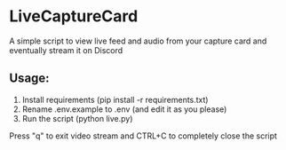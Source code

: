 # LiveCaptureCard
A simple script to view live feed and audio from your capture card and eventually stream it on Discord

## Usage:

1) Install requirements (pip install -r requirements.txt)
2) Rename .env.example to .env (and edit it as you please)
3) Run the script (python live.py)

Press "q" to exit video stream and CTRL+C to completely close the script